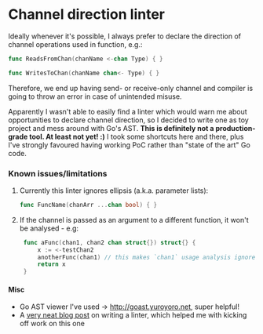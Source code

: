 Channel direction linter
====

Ideally whenever it's possible, I always prefer to declare the direction of channel operations used in function, e.g.:
```go
func ReadsFromChan(chanName <-chan Type) { }

func WritesToChan(chanName chan<- Type) { }
```
Therefore, we end up having send- or receive-only channel and compiler is going to throw an error in case of unintended misuse.

Apparently I wasn't able to easily find a linter which would warn me about opportunities to declare channel direction, 
so I decided to write one as toy project and mess around with Go's AST. 
**This is definitely not a production-grade tool. At least not yet! :)** I took some shortcuts here and there, 
plus I've strongly favoured having working PoC rather than "state of the art" Go code.

### Known issues/limitations

1. Currently this linter ignores ellipsis (a.k.a. parameter lists):
    ```go
    func FuncName(chanArr ...chan bool) { }
    ```
2. If the channel is passed as an argument to a different function, it won't be analysed - e.g:
   ```go
    func aFunc(chan1, chan2 chan struct{}) struct{} {
	    x := <-testChan2
		anotherFunc(chan1) // this makes `chan1` usage analysis ignored
	    return x
    }
   ```
#### Misc

* Go AST viewer I've used -> http://goast.yuroyoro.net, super helpful! 
* A [very neat blog post](https://disaev.me/p/writing-useful-go-analysis-linter/) on writing a linter, which helped me with kicking off work on this one 